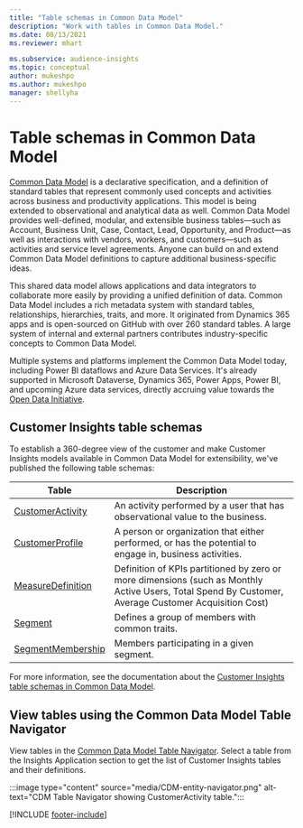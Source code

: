 ```yaml
---
title: "Table schemas in Common Data Model"
description: "Work with tables in Common Data Model."
ms.date: 08/13/2021
ms.reviewer: mhart

ms.subservice: audience-insights
ms.topic: conceptual
author: mukeshpo
ms.author: mukeshpo
manager: shellyha
---
```


# Table schemas in Common Data Model

[Common Data Model](/common-data-model/) is a declarative specification, and a definition of standard tables that represent commonly used concepts and activities across business and productivity applications. This model is being extended to observational and analytical data as well. Common Data Model provides well-defined, modular, and extensible business tables—such as Account, Business Unit, Case, Contact, Lead, Opportunity, and Product—as well as interactions with vendors, workers, and customers—such as activities and service level agreements. Anyone can build on and extend Common Data Model definitions to capture additional business-specific ideas.

This shared data model allows applications and data integrators to collaborate more easily by providing a unified definition of data. Common Data Model includes a rich metadata system with standard tables, relationships, hierarchies, traits, and more. It originated from Dynamics 365 apps and is open-sourced on GitHub with over 260 standard tables. A large system of internal and external partners contributes industry-specific concepts to Common Data Model.

Multiple systems and platforms implement the Common Data Model today, including Power BI dataflows and Azure Data Services. It's already supported in Microsoft Dataverse, Dynamics 365, Power Apps, Power BI, and upcoming Azure data services, directly accruing value towards the [Open Data Initiative](https://dynamics.microsoft.com/en-us/open-data-initiative/).

## Customer Insights table schemas

To establish a 360-degree view of the customer and make Customer Insights models available in Common Data Model for extensibility, we've published the following table schemas:

| Table | Description |
|---------|---------|
|[CustomerActivity](/common-data-model/schema/core/applicationcommon/foundationcommon/crmcommon/solutions/customerinsights/customeractivity) | An activity performed by a user that has observational value to the business. |
|[CustomerProfile](/common-data-model/schema/core/applicationcommon/foundationcommon/crmcommon/solutions/customerinsights/customerprofile) | A person or organization that either performed, or has the potential to engage in, business activities. |
|[MeasureDefinition](/common-data-model/schema/core/applicationcommon/foundationcommon/crmcommon/solutions/customerinsights/measuredefinition) | Definition of KPIs partitioned by zero or more dimensions (such as Monthly Active Users, Total Spend By Customer, Average Customer Acquisition Cost) |
|[Segment](/common-data-model/schema/core/applicationcommon/foundationcommon/crmcommon/solutions/customerinsights/segment) | Defines a group of members with common traits. |
|[SegmentMembership](/common-data-model/schema/core/applicationcommon/foundationcommon/crmcommon/solutions/customerinsights/segmentmembership) | Members participating in a given segment. |

For more information, see the documentation about the [Customer Insights table schemas in Common Data Model](/common-data-model/schema/core/applicationcommon/foundationcommon/crmcommon/solutions/customerinsights/overview).

## View tables using the Common Data Model Table Navigator

View tables in the [Common Data Model Table Navigator](https://microsoft.github.io/CDM/). Select a table from the Insights Application section to get the list of Customer Insights tables and their definitions.

:::image type="content" source="media/CDM-entity-navigator.png" alt-text="CDM Table Navigator showing CustomerActivity table.":::

[!INCLUDE [footer-include](includes/footer-banner.md)]
